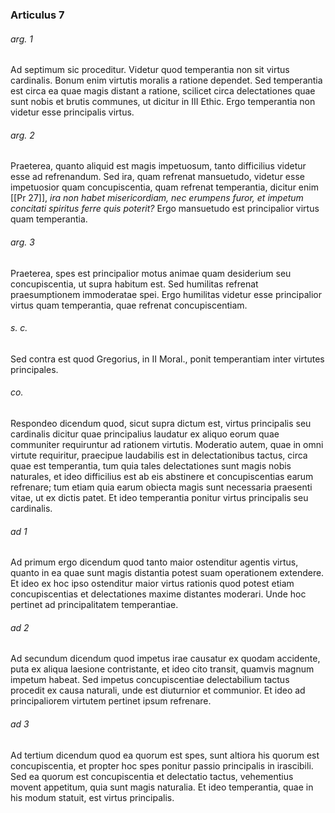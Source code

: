 ### Articulus 7

###### arg. 1
Ad septimum sic proceditur. Videtur quod temperantia non sit virtus cardinalis. Bonum enim virtutis moralis a ratione dependet. Sed temperantia est circa ea quae magis distant a ratione, scilicet circa delectationes quae sunt nobis et brutis communes, ut dicitur in III Ethic. Ergo temperantia non videtur esse principalis virtus.

###### arg. 2
Praeterea, quanto aliquid est magis impetuosum, tanto difficilius videtur esse ad refrenandum. Sed ira, quam refrenat mansuetudo, videtur esse impetuosior quam concupiscentia, quam refrenat temperantia, dicitur enim [[Pr 27]], *ira non habet misericordiam, nec erumpens furor, et impetum concitati spiritus ferre quis poterit?* Ergo mansuetudo est principalior virtus quam temperantia.

###### arg. 3
Praeterea, spes est principalior motus animae quam desiderium seu concupiscentia, ut supra habitum est. Sed humilitas refrenat praesumptionem immoderatae spei. Ergo humilitas videtur esse principalior virtus quam temperantia, quae refrenat concupiscentiam.

###### s. c.
Sed contra est quod Gregorius, in II Moral., ponit temperantiam inter virtutes principales.

###### co.
Respondeo dicendum quod, sicut supra dictum est, virtus principalis seu cardinalis dicitur quae principalius laudatur ex aliquo eorum quae communiter requiruntur ad rationem virtutis. Moderatio autem, quae in omni virtute requiritur, praecipue laudabilis est in delectationibus tactus, circa quae est temperantia, tum quia tales delectationes sunt magis nobis naturales, et ideo difficilius est ab eis abstinere et concupiscentias earum refrenare; tum etiam quia earum obiecta magis sunt necessaria praesenti vitae, ut ex dictis patet. Et ideo temperantia ponitur virtus principalis seu cardinalis.

###### ad 1
Ad primum ergo dicendum quod tanto maior ostenditur agentis virtus, quanto in ea quae sunt magis distantia potest suam operationem extendere. Et ideo ex hoc ipso ostenditur maior virtus rationis quod potest etiam concupiscentias et delectationes maxime distantes moderari. Unde hoc pertinet ad principalitatem temperantiae.

###### ad 2
Ad secundum dicendum quod impetus irae causatur ex quodam accidente, puta ex aliqua laesione contristante, et ideo cito transit, quamvis magnum impetum habeat. Sed impetus concupiscentiae delectabilium tactus procedit ex causa naturali, unde est diuturnior et communior. Et ideo ad principaliorem virtutem pertinet ipsum refrenare.

###### ad 3
Ad tertium dicendum quod ea quorum est spes, sunt altiora his quorum est concupiscentia, et propter hoc spes ponitur passio principalis in irascibili. Sed ea quorum est concupiscentia et delectatio tactus, vehementius movent appetitum, quia sunt magis naturalia. Et ideo temperantia, quae in his modum statuit, est virtus principalis.

